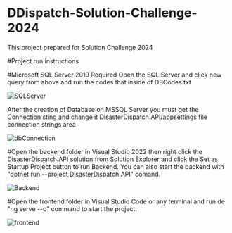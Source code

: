 # DDispatch-Solution-Challenge-2024
This project prepared for Solution Challenge 2024

#Project run instructions

#Microsoft SQL Server 2019 Required
Open the SQL Server and click new query from above and run the codes that inside of DBCodes.txt

![SQLServer](https://github.com/EmirhanHasirci/DDispatch-Solution-Challenge-2024/assets/161166476/290b2aff-8ea1-4205-b0f1-35d864b1b330)

After the creation of Database on MSSQL Server you must get the Connection sting and change it DisasterDispatch.API/appsettings file connection strings area

![dbConnection](https://github.com/EmirhanHasirci/DDispatch-Solution-Challenge-2024/assets/161166476/e5ae8e3d-9233-439a-882f-2c5430b4d8e5)

#Open the backend folder in Visual Studio 2022 then right click the DisasterDispatch.API solution from Solution Explorer and click the Set as Startup Project button to run Backend.
You can also start the backend with "dotnet run --project DisasterDispatch.API" comand.

![Backend](https://github.com/EmirhanHasirci/DDispatch-Solution-Challenge-2024/assets/161166476/7243cb4e-8f20-4654-9fca-a6eb82da522a)

#Open the frontend folder in Visual Studio Code or any terminal and run de "ng serve --o" command to start the project.

![frontend](https://github.com/EmirhanHasirci/DDispatch-Solution-Challenge-2024/assets/161166476/d1927716-65d4-4eb4-890a-a3810335d27e)


